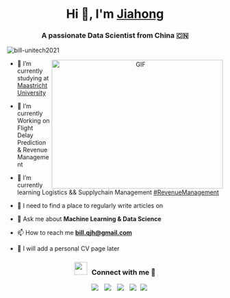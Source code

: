<h1 align="center">Hi 👋, I'm <a href="https://bill-unitech2021.github.io/Me.io/" target="blank">
Jiahong</a></h1>
<h3 align="center">A passionate Data Scientist from China &#127464;&#127475;</h3>

<p align="left"> <img src="https://komarev.com/ghpvc/?username=bill-unitech2021&label=Profile%20views&color=0e75b6&style=flat" alt="bill-unitech2021" /> </p>

<a target="_blank" align="center">
  <img align="right" top="500" height="300" width="400" alt="GIF" src="https://media.giphy.com/media/SWoSkN6DxTszqIKEqv/giphy.gif">
</a>


- 🔭 I’m currently studying at <a href="https://www.maastrichtuniversity.nl/" target="blank">Maastricht University</a>

- 🌱 I’m currently Working on Flight Delay Prediction & Revenue Management

- 🌱 I’m currently learning Logistics && Supplychain Management <a href="https://github.com/topics/revenue-management" target="blank">#RevenueManagement</a>

- 📝 I need to find a place to regularly write articles on 

- 💬 Ask me about **Machine Learning & Data Science**

- 📫 How to reach me **bill.qjh@gmail.com**

- 📄 I will add a personal CV page later


<h3 align="center" > <img src="https://media.giphy.com/media/iY8CRBdQXODJSCERIr/giphy.gif" width="30" height="30" style="margin-right: 10px;">Connect with me 🤝 </h3>

<p align="center">

 <div align="center"  class="icons-social" style="margin-left: 10px;">
        <a style="margin-left: 10px;"  target="_blank" href="https://www.linkedin.com/in/jiahong-que-215428258/">
			<img src="https://img.icons8.com/doodle/40/000000/linkedin--v2.png"></a>
        <a style="margin-left: 10px;" target="_blank" href="https://github.com/bill-unitech2021">
		    <img src="https://img.icons8.com/doodle/40/000000/github--v1.png"></a>
        <a style="margin-left: 10px;" target="_blank" href="https://www.instagram.com/bill_qjh1987/">
			<img src="https://img.icons8.com/doodle/40/000000/instagram-new--v2.png"></a>
		<a style="margin-left: 10px;" target="_blank" href="https://www.youtube.com/channel/UCtU_gOiBfRhC-Pi1rJ-fRUA">
			<img src="https://img.icons8.com/doodle/1x/youtube--v2.png" ></a>
		<a style="margin-left: 5px;" target="_blank" href="https://github.com/100rabhcsmc/Me.io/blob/master/01SaurabhChavanReactNativeResume.pdf">
			<img src="https://icons8.com/icon/115648/resume" ></a>
      </div>

</p>